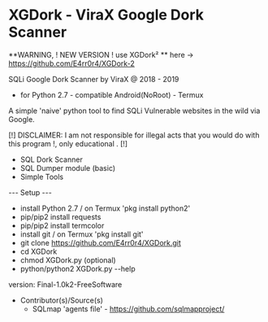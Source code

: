 # XGDork - ViraX Google Dork Scanner

 **WARNING, ! NEW VERSION ! use XGDork² ** here -> https://github.com/E4rr0r4/XGDork-2

SQLi Google Dork Scanner by ViraX @ 2018 - 2019
- for Python 2.7 - compatible Android(NoRoot) - Termux

A simple 'naive' python tool to find SQLi Vulnerable websites in the wild via Google.

[!] DISCLAIMER: I am not responsible for illegal acts that you would do with this program !, only educational . [!]
  - SQL Dork Scanner
  - SQL Dumper module (basic)
  - Simple Tools

--- Setup ---
- install Python 2.7 / on Termux 'pkg install python2'
- pip/pip2 install requests
- pip/pip2 install termcolor
- install git / on Termux 'pkg install git'
- git clone https://github.com/E4rr0r4/XGDork.git
- cd XGDork
- chmod XGDork.py (optional)
- python/python2 XGDork.py --help


version: Final-1.0k2-FreeSoftware

- Contributor(s)/Source(s)
  * SQLmap 'agents file' - https://github.com/sqlmapproject/
